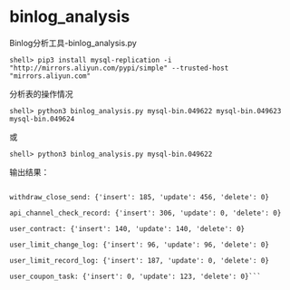 # binlog_analysis
Binlog分析工具-binlog_analysis.py

```shell> pip3 install mysql-replication -i "http://mirrors.aliyun.com/pypi/simple" --trusted-host "mirrors.aliyun.com"```

分析表的操作情况

```shell> python3 binlog_analysis.py mysql-bin.049622 mysql-bin.049623 mysql-bin.049624```

或

```shell> python3 binlog_analysis.py mysql-bin.049622```

输出结果：
```new_qrtz_schedule_job: {'insert': 0, 'update': 82652, 'delete': 0}

withdraw_close_send: {'insert': 185, 'update': 456, 'delete': 0}

api_channel_check_record: {'insert': 306, 'update': 0, 'delete': 0}

user_contract: {'insert': 140, 'update': 140, 'delete': 0}

user_limit_change_log: {'insert': 96, 'update': 96, 'delete': 0}

user_limit_record_log: {'insert': 187, 'update': 0, 'delete': 0}

user_coupon_task: {'insert': 0, 'update': 123, 'delete': 0}```
